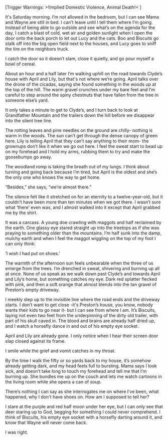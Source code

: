 \[Trigger Warnings: >!Implied Domestic Violence, Animal Death!< \]

It's Saturday morning. I’m not allowed in the bedroom, but I can see Mama and Wayne are still in bed. I can’t leave until I tell them where I’m going. Instead of being able to go outside and see what’s on the agenda for the day, I catch a blast of cold, wet air and golden sunlight when I open the door onto the back porch to let out Lucy and the cats. Boo and Biscuits go stalk off into the big open field next to the houses, and Lucy goes to sniff the tire on the neighbors truck. 

I catch the door so it doesn’t slam, close it quietly, and go pour myself a bowl of cereal.

About an hour and a half later I’m walking uphill on the road towards Clyde’s house with April and Lily, but that's not where we’re going. April talks over the drone of the cicadas, saying she found something in the woods up at the top of the hill. The warm gravel crunches under my bare feet and I’m careful to step around the spiny chestnuts that have fallen from the tree in someone else’s yard. 

It only takes a minute to get to Clyde’s, and I turn back to look at Grandfather Mountain and the trailers down the hill before we disappear into the silent tree line.

The rotting leaves and pine needles on the ground are chilly- nothing is warm in the woods. The sun can’t get through the dense canopy of green here. Lily is telling April that they can’t say anything to their mom- the grownups don’t like it when we go out here. I feel the sweat start to bead up on my forehead and I hold my arms, rubbing them to try and make the goosebumps go away. 

The woodland romp is taking the breath out of my lungs. I think about turning and going back because I’m tired, but April is the oldest and she’s the only one who knows the way to get home. 

“Besides,” she says, “we’re almost there.”  

The silence felt like it stretched on for an eternity to a twelve-year-old, but it couldn’t have been more than ten minutes when we got there. I wasn’t sure what ‘there’ even was, and I almost walked into it except that April grabbed me by the shirt.

It was a carcass. A young doe crawling with maggots and half reclaimed by the earth. One glassy eye stared straight up into the treetops as if she was praying to something older than the mountains. I’m half sunk into the damp, mulchy earth and when I feel the maggot wiggling on the top of my foot I can only think:

‘I wish I had put on shoes.’

The warmth of the afternoon sun feels unbearable when the three of us emerge from the trees. I’m drenched in sweat, shivering and burning up all at once. None of us speak as we walk down past Clyde’s and towards April and Lily’s home, but something catches my eye. Dark red splatter flecked with pink, and then a soft orange that almost blends into the tan gravel of Preston’s empty driveway. 

I meekly step up to the invisible line where the road ends and the driveway starts. I don’t want to get close -it's Preston’s house, you know, nobody wants their kids to go near it- but I can see from where I am. It’s Biscuits, laying not even two feet from the underpinning of the dirty old trailer, with part of his skull caved in. The blood and brains are already half dried up, and I watch a horsefly dance in and out of his empty eye socket.

April and Lily are already gone. I only notice when I hear their screen door slap closed against its frame.

I smile while the grief and vomit catches in my throat.

By the time I walk the fifty or so yards back to my house, it’s somehow already getting dark, and my head feels full to bursting. Mama says I look sick, and doesn’t take long to touch my forehead and tell me that I’m burning up. She bundles me up on the couch and lets me watch cartoons in the living room while she opens a can of soup.

There’s nothing I can say as she interrogates me on where I’ve been, what happened, why I don't have shoes on. How am I supposed to tell her? 

I stare at the purple and red half moon under her eye, but I can only see that deer staring up to God, begging for something I could never comprehend. I think of Biscuits, his empty eye socket with a horsefly darting around it, and know that Wayne will never come back. 

I was right.